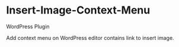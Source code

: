 # Insert-Image-Context-Menu
WordPress Plugin

Add context menu on WordPress editor contains link to insert image.
